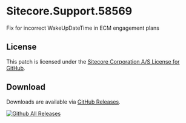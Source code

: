 # Sitecore.Support.58569
Fix for incorrect WakeUpDateTime in ECM engagement plans

## License  
This patch is licensed under the [Sitecore Corporation A/S License for GitHub](https://github.com/sitecoresupport/Sitecore.Support.58569/blob/master/LICENSE).  

## Download  
Downloads are available via [GitHub Releases](https://github.com/sitecoresupport/Sitecore.Support.58569/releases).  

[![Github All Releases](https://img.shields.io/github/downloads/SitecoreSupport/Sitecore.Support.58569/total.svg)](https://github.com/SitecoreSupport/Sitecore.Support.58569/releases)
